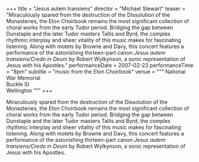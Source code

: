 +++
title = "Jesus autem transiens"
director = "Michael Stewart"
teaser = "Miraculously spared from the destruction of the Dissolution of the Monasteries, the Eton Choirbook remains the most significant collection of choral works from the early Tudor period. Bridging the gap between Dunstaple and the later Tudor masters Tallis and Byrd, the complex rhythmic interplay and sheer vitality of this music makes for fascinating listening. Along with motets by Browne and Davy, this concert features a performance of the astonishing thirteen-part canon *Jesus autem transiens/Credo in Deum* by Robert Wylkynson, a sonic representation of Jesus with his Apostles."
performanceDate = 2007-02-23
performanceTime = "8pm"
subtitle = "music from the Eton Choirbook"
venue = """
National War Memorial  
Buckle St  
Wellington
"""
+++

Miraculously spared from the destruction of the Dissolution of the Monasteries, the Eton Choirbook remains the most significant collection of choral works from the early Tudor period. Bridging the gap between Dunstaple and the later Tudor masters Tallis and Byrd, the complex rhythmic interplay and sheer vitality of this music makes for fascinating listening. Along with motets by Browne and Davy, this concert features a performance of the astonishing thirteen-part canon *Jesus autem transiens/Credo in Deum* by Robert Wylkynson, a sonic representation of Jesus with his Apostles.
